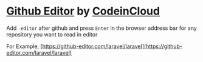 # [Github Editor](https://github-editor.com) by [CodeinCloud](https://codeincloud.net)
Add `-editor` after github and press `Enter` in the browser address bar for any repository you want to read in editor

For Example,
[https://github-editor.com/laravel/laravel](https://github-editor.com/laravel/laravel)
